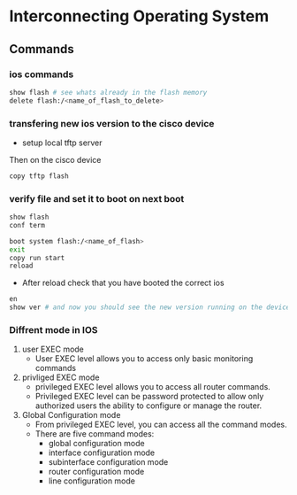 # Interconnecting Operating System

## Commands

### ios commands
```bash
show flash # see whats already in the flash memory
delete flash:/<name_of_flash_to_delete>
```

### transfering new ios version to the cisco device
* setup local tftp server

Then on the cisco device
```bash
copy tftp flash
```

### verify file and set it to boot on next boot
```bash
show flash
conf term

boot system flash:/<name_of_flash>
exit
copy run start
reload
```
* After reload check that you have booted the correct ios
```bash
en
show ver # and now you should see the new version running on the device
```

### Diffrent mode in IOS

1. user EXEC mode
	* User EXEC level allows you to access only basic monitoring commands
2. privliged EXEC mode
	* privileged EXEC level allows you to access all router commands. 
	* Privileged EXEC level can be password protected to allow only authorized users the ability to configure or manage the router. 
3. Global Configuration mode
	* From privileged EXEC level, you can access all the command modes. 
	* There are five command modes: 
		* global configuration mode
		* interface configuration mode
		* subinterface configuration mode
		* router configuration mode
		* line configuration mode